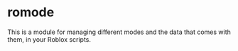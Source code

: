 # romode
This is a module for managing different modes and the data that comes with them, in your Roblox scripts.
